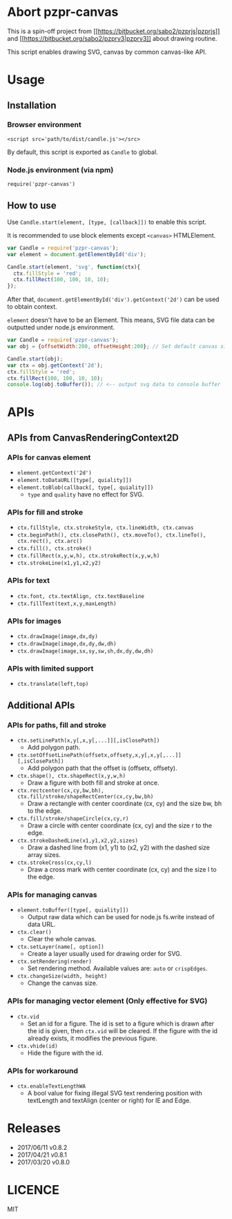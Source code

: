 # Abort pzpr-canvas

This is a spin-off project from [[https://bitbucket.org/sabo2/pzprjs|pzprjs]] and  [[https://bitbucket.org/sabo2/pzprv3|pzprv3]] about drawing routine.

This script enables drawing SVG, canvas by common canvas-like API.

# Usage

## Installation

### Browser environment

`<script src='path/to/dist/candle.js'></src>`

By default, this script is exported as `Candle` to global.

### Node.js environment (via npm)

`require('pzpr-canvas')`

## How to use

Use `Candle.start(element, [type, [callback]])` to enable this script.

It is recommended to use block elements except `<canvas>` HTMLElement.

```js
var Candle = require('pzpr-canvas');
var element = document.getElementById('div');

Candle.start(element, 'svg', function(ctx){
  ctx.fillStyle = 'red';
  ctx.fillRect(100, 100, 10, 10);
});
```

After that, `document.getElementById('div').getContext('2d')` can be used to obtain context.

`element` doesn't have to be an Element. This means, SVG file data can be outputted under node.js environment.

```js
var Candle = require('pzpr-canvas');
var obj = {offsetWidth:200, offsetHeight:200}; // Set default canvas size (optional)

Candle.start(obj);
var ctx = obj.getContext('2d');
ctx.fillStyle = 'red';
ctx.fillRect(100, 100, 10, 10);
console.log(obj.toBuffer()); // <-- output svg data to console buffer
```

# APIs

## APIs from CanvasRenderingContext2D

### APIs for canvas element

* `element.getContext('2d')`
* `element.toDataURL([type[, quiality]])`
* `element.toBlob(callback[, type[, quiality]])`
    * `type` and `quality` have no effect for SVG.

### APIs for fill and stroke

* `ctx.fillStyle, ctx.strokeStyle, ctx.lineWidth, ctx.canvas`
* `ctx.beginPath(), ctx.closePath(), ctx.moveTo(), ctx.lineTo(), ctx.rect(), ctx.arc()`
* `ctx.fill(), ctx.stroke()`
* `ctx.fillRect(x,y,w,h), ctx.strokeRect(x,y,w,h)`
* `ctx.strokeLine(x1,y1,x2,y2)`

### APIs for text

* `ctx.font, ctx.textAlign, ctx.textBaseline`
* `ctx.fillText(text,x,y,maxLength)`

### APIs for images

* `ctx.drawImage(image,dx,dy)`
* `ctx.drawImage(image,dx,dy,dw,dh)`
* `ctx.drawImage(image,sx,sy,sw,sh,dx,dy,dw,dh)`

### APIs with limited support

* `ctx.translate(left,top)`

## Additional APIs

### APIs for paths, fill and stroke

* `ctx.setLinePath(x,y[,x,y[,...]][,isClosePath])`
    * Add polygon path.
* `ctx.setOffsetLinePath(offsetx,offsety,x,y[,x,y[,...]][,isClosePath])`
    * Add polygon path that the offset is (offsetx, offsety).
* `ctx.shape(), ctx.shapeRect(x,y,w,h)`
    * Draw a figure with both fill and stroke at once.
* `ctx.rectcenter(cx,cy,bw,bh), ctx.fill/stroke/shapeRectCenter(cx,cy,bw,bh)`
    * Draw a rectangle with center coordinate (cx, cy) and the size bw, bh to the edge.
* `ctx.fill/stroke/shapeCircle(cx,cy,r)`
    * Draw a circle with center coordinate (cx, cy) and the size r to the edge.
* `ctx.strokeDashedLine(x1,y1,x2,y2,sizes)`
    * Draw a dashed line from (x1, y1) to (x2, y2) with the dashed size array sizes.
* `ctx.strokeCross(cx,cy,l)`
    * Draw a cross mark with center coordinate (cx, cy) and the size l to the edge.

### APIs for managing canvas

* `element.toBuffer([type[, quiality]])`
    * Output raw data which can be used for node.js fs.write instead of data URL.
* `ctx.clear()`
    * Clear the whole canvas.
* `ctx.setLayer(name[, option])`
    * Create a layer usually used for drawing order for SVG.
* `ctx.setRendering(render)`
    * Set rendering method. Available values are: `auto` or `crispEdges`.
* `ctx.changeSize(width, height)`
    * Change the canvas size.

### APIs for managing vector element (Only effective for SVG)

* `ctx.vid`
    * Set an id for a figure. The id is set to a figure which is drawn after the id is given, then `ctx.vid` will be cleared. If the figure with the id already exists, it modifies the previous figure.
* `ctx.vhide(id)`
    * Hide the figure with the id.

### APIs for workaround

* `ctx.enableTextLengthWA`
    * A bool value for fixing illegal SVG text rendering position with textLength and textAlign (center or right) for IE and Edge.

# Releases

* 2017/06/11 v0.8.2
* 2017/04/21 v0.8.1
* 2017/03/20 v0.8.0

# LICENCE

MIT
